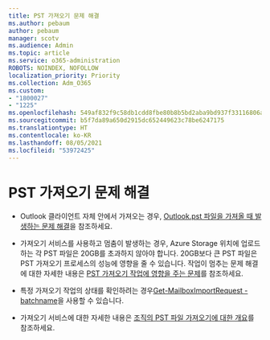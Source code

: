 ```yaml
---
title: PST 가져오기 문제 해결
ms.author: pebaum
author: pebaum
manager: scotv
ms.audience: Admin
ms.topic: article
ms.service: o365-administration
ROBOTS: NOINDEX, NOFOLLOW
localization_priority: Priority
ms.collection: Adm_O365
ms.custom:
- "1800027"
- "1225"
ms.openlocfilehash: 549af832f9c58db1cdd8fbe80b8b5bd2aba9bd937f33116806a9391cbc9a5d4c
ms.sourcegitcommit: b5f7da89a650d2915dc652449623c78be6247175
ms.translationtype: HT
ms.contentlocale: ko-KR
ms.lasthandoff: 08/05/2021
ms.locfileid: "53972425"
---
```

# <a name="troubleshooting-pst-import-issues"></a>PST 가져오기 문제 해결

- Outlook 클라이언트 자체 안에서 가져오는 경우, [Outlook.pst 파일을 가져올 때 발생하는 문제 해결](https://support.office.com/article/Fix-problems-importing-an-Outlook-pst-file-2d2e50dc-5c36-4ab2-ab50-f1be733b3d6e)을 참조하세요.

- 가져오기 서비스를 사용하고 멈춤이 발생하는 경우, Azure Storage 위치에 업로드하는 각 PST 파일은 20GB를 초과하지 않아야 합니다. 20GB보다 큰 PST 파일은 PST 가져오기 프로세스의 성능에 영향을 줄 수 있습니다. 작업이 멈추는 문제 해결에 대한 자세한 내용은 [PST 가져오기 작업에 영향을 주는 문제](https://docs.microsoft.com/office365/troubleshoot/pst-import-service/issues-with-pst-import-job)를 참조하세요.

- 특정 가져오기 작업의 상태를 확인하려는 경우[Get-MailboxImportRequest -batchname](https://docs.microsoft.com/powershell/module/exchange/mailboxes/get-mailboximportrequest)을 사용할 수 있습니다.

- 가져오기 서비스에 대한 자세한 내용은 [조직의 PST 파일 가져오기에 대한 개요](https://docs.microsoft.com/microsoft-365/compliance/importing-pst-files-to-office-365?view=o365-worldwide)를 참조하세요.
